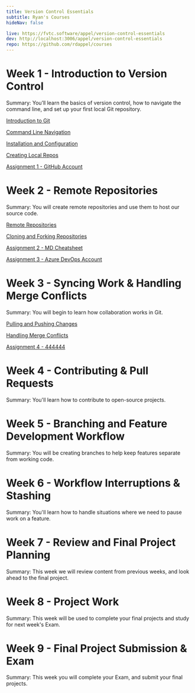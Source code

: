 ```yaml
---
title: Version Control Essentials
subtitle: Ryan's Courses
hideNav: false

live: https://fvtc.software/appel/version-control-essentials
dev: http://localhost:3006/appel/version-control-essentials
repo: https://github.com/rdappel/courses
---
```


# Week 1 - Introduction to Version Control

Summary: You’ll learn the basics of version control, how to navigate the command line, and set up your first local Git repository.

[Introduction to Git](/appel/version-control-essentials/intro-to-git)

[Command Line Navigation](/appel/version-control-essentials/cli-navigation)

[Installation and Configuration](/appel/version-control-essentials/install-and-config)

[Creating Local Repos](/appel/version-control-essentials/creating-local-repos)

[Assignment 1 - GitHub Account](/appel/version-control-essentials/assignments/github-account)

# Week 2 - Remote Repositories

Summary: You will create remote repositories and use them to host our source code.

[Remote Repositories](/appel/version-control-essentials/remote-repos)

[Cloning and Forking Repositories](/appel/version-control-essentials/cloning-and-forking)

[Assignment 2 - MD Cheatsheet](/appel/version-control-essentials/assignments/md-cheatsheet)

[Assignment 3 - Azure DevOps Account](/appel/version-control-essentials/assignments/devops-account)

# Week 3 - Syncing Work & Handling Merge Conflicts

Summary: You will begin to learn how collaboration works in Git.

[Pulling and Pushing Changes](/appel/version-control-essentials/pulling-and-pushing)

[Handling Merge Conflicts](/appel/version-control-essentials/merge-conflicts)

[Assignment 4 - 444444](/appel/version-control-essentials/assignments/444444)

# Week 4 - Contributing & Pull Requests

Summary: You'll learn how to contribute to open-source projects.

# Week 5 - Branching and Feature Development Workflow

Summary: You will be creating branches to help keep features separate from working code.

# Week 6 - Workflow Interruptions & Stashing

Summary: You'll learn how to handle situations where we need to pause work on a feature.

# Week 7 - Review and Final Project Planning

Summary: This week we will review content from previous weeks, and look ahead to the final project.

# Week 8 - Project Work

Summary: This week will be used to complete your final projects and study for next week's Exam.

# Week 9 - Final Project Submission & Exam

Summary: This week you will complete your Exam, and submit your final projects.
